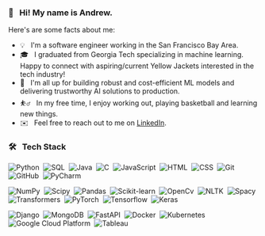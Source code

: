 ### 👋 &nbsp; Hi! My name is Andrew.

Here's are some facts about me:

- 💡 &nbsp; I'm a software engineer working in the San Francisco Bay Area.
- 🎓 &nbsp; I graduated from Georgia Tech specializing in machine learning. Happy to connect with aspiring/current Yellow Jackets interested in the tech industry!
- 🌱 &nbsp; I'm all up for building robust and cost-efficient ML models and delivering trustworthy AI solutions to production.
- ⛹️‍♂️ &nbsp; In my free time, I enjoy working out, playing basketball and learning new things.
- ✉️ &nbsp; Feel free to reach out to me on [LinkedIn](https://www.linkedin.com/in/achen353/).

### 🛠 &nbsp; Tech Stack

![Python](https://img.shields.io/badge/-Python-05122A?style=flat&logo=python)&nbsp;
![SQL](https://img.shields.io/badge/-SQL-05122A?style=flat&logo=mysql)&nbsp;
![Java](https://img.shields.io/badge/-Java-05122A?style=flat&logo=Java)&nbsp;
![C](https://img.shields.io/badge/-C-05122A?style=flat&logo=C)&nbsp;
![JavaScript](https://img.shields.io/badge/-JavaScript-05122A?style=flat&logo=javascript)&nbsp;
![HTML](https://img.shields.io/badge/-HTML-05122A?style=flat&logo=HTML5)&nbsp;
![CSS](https://img.shields.io/badge/-CSS-05122A?style=flat&logo=CSS3)&nbsp;
![Git](https://img.shields.io/badge/-Git-05122A?style=flat&logo=git)&nbsp;
![GitHub](https://img.shields.io/badge/-GitHub-05122A?style=flat&logo=github)&nbsp;
![PyCharm](https://img.shields.io/badge/-PyCharm-05122A?style=flat&logo=pycharm)&nbsp;

![NumPy](https://img.shields.io/badge/-Numpy-05122A?&style=flat&logo=numpy)&nbsp;
![Scipy](https://img.shields.io/badge/-Scipy-05122A?&style=flat&logo=scipy)&nbsp;
![Pandas](https://img.shields.io/badge/-Pandas-05122A?&style=flat&logo=pandas)&nbsp;
![Scikit-learn](https://img.shields.io/badge/-scikit--learn-05122A?&style=flat&logo=scikit-learn)&nbsp;
![OpenCv](https://img.shields.io/badge/-OpenCV-05122A?&style=flat&logo=openCV)&nbsp;
![NLTK](https://img.shields.io/badge/-NLTK-05122A?&style=flat&logo=NLTK)&nbsp;
![Spacy](https://img.shields.io/badge/-Spacy-05122A?&style=flat&logo=spacy)&nbsp;
![Transformers](https://img.shields.io/badge/-Transformers-05122A?&style=flat&logo=transformers)&nbsp;
![PyTorch](https://img.shields.io/badge/-PyTorch-05122A?&style=flat&logo=pytorch)&nbsp;
![Tensorflow](https://img.shields.io/badge/-Tensorflow-05122A?&style=flat&logo=tensorflow)&nbsp;
![Keras](https://img.shields.io/badge/-Keras-05122A?&style=flat&logo=keras)&nbsp;

![Django](https://img.shields.io/badge/-Django-05122A?style=flat&logo=django)&nbsp;
![MongoDB](https://img.shields.io/badge/-MongoDB-05122A?style=flat&logo=MongoDB)&nbsp;
![FastAPI](https://img.shields.io/badge/-FastAPI-05122A?style=flat&logo=FastAPI)&nbsp;
![Docker](https://img.shields.io/badge/-Docker-05122A?style=flat&logo=docker)&nbsp;
![Kubernetes](https://img.shields.io/badge/-Kubernetes-05122A?style=flat&logo=kubernetes)&nbsp;
![Google Cloud Platform](https://img.shields.io/badge/-Google%20Cloud%20Platform-05122A?style=flat&logo=google-cloud-platform)&nbsp;
![Tableau](https://img.shields.io/badge/-Tableau-05122A?style=flat&logo=tableau)&nbsp;

<!-- ![Andrew's GitHub stats](https://github-readme-stats.vercel.app/api?username=achen353&count_private=true&theme=merko) -->
